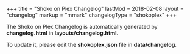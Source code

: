 +++
title = "Shoko on Plex Changelog"
lastMod = 2018-02-08
layout  = "changelog"
markup = "mmark"
changelogType = "shokoplex"
+++

The Shoko on Plex Changelog is automatically generated by **changelog.html** in **layouts/changelog.html**. 

To update it, please edit the **shokoplex.json** file in **data/changelog**. 